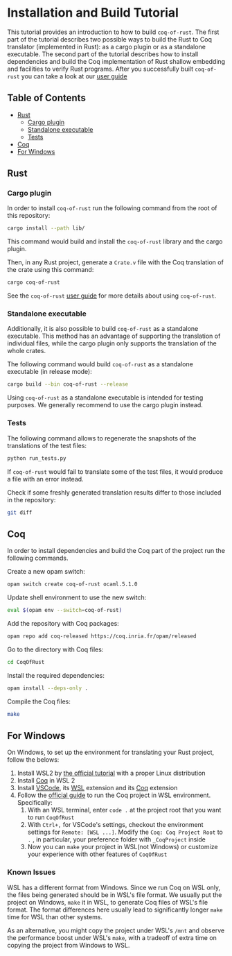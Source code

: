 # Installation and Build Tutorial

This tutorial provides an introduction to how to build `coq-of-rust`.
The first part of the tutorial describes two possible ways to build
the Rust to Coq translator (implemented in Rust): as a cargo plugin or
as a standalone executable. The second part of the tutorial describes
how to install dependencies and build the Coq implementation of Rust
shallow embedding and facilities to verify Rust programs. After you
successfully built `coq-of-rust` you can take a look at our [user
guide](./GUIDE.md)

## Table of Contents

- [Rust](#rust)
  - [Cargo plugin](#cargo-plugin)
  - [Standalone executable](#standalone-executable)
  - [Tests](#tests)
- [Coq](#coq)
- [For Windows](#for-windows)

## Rust

### Cargo plugin

In order to install `coq-of-rust` run the following command from the
root of this repository:
```sh
cargo install --path lib/
```

This command would build and install the `coq-of-rust` library and
the cargo plugin.

Then, in any Rust project, generate a `Crate.v` file with the Coq
translation of the crate using this command:
```sh
cargo coq-of-rust
```

See the `coq-of-rust` [user guide](./GUIDE.md) for more details about
using `coq-of-rust`.

### Standalone executable

Additionally, it is also possible to build `coq-of-rust` as a
standalone executable. This method has an advantage of supporting the
translation of individual files, while the cargo plugin only supports
the translation of the whole crates.

The following command would build `coq-of-rust` as a standalone
executable (in release mode):
```sh
cargo build --bin coq-of-rust --release
```

Using `coq-of-rust` as a standalone executable is intended for testing
purposes. We generally recommend to use the cargo plugin instead.

### Tests

The following command allows to regenerate the snapshots of the
translations of the test files:
```sh
python run_tests.py
```

If `coq-of-rust` would fail to translate some of the test files, it
would produce a file with an error instead.

Check if some freshly generated translation results differ to those
included in the repository:
```sh
git diff
```

## Coq

In order to install dependencies and build the Coq part of the project
run the following commands.

Create a new opam switch:
```sh
opam switch create coq-of-rust ocaml.5.1.0
```

Update shell environment to use the new switch:
```sh
eval $(opam env --switch=coq-of-rust)
```

Add the repository with Coq packages:
```sh
opam repo add coq-released https://coq.inria.fr/opam/released
```

Go to the directory with Coq files:
```sh
cd CoqOfRust
```

Install the required dependencies:
```sh
opam install --deps-only .
```

Compile the Coq files:
```sh
make
```


## For Windows

On Windows, to set up the environment for translating your Rust project, 
follow the belows:

1. Install WSL2 by [the official tutorial](https://learn.microsoft.com/en-us/windows/wsl/install) with a proper Linux distribution
2. Install [Coq](https://coq.inria.fr/download) in WSL 2
3. Install [VSCode](https://code.visualstudio.com/), its [WSL](https://marketplace.visualstudio.com/items?itemName=ms-vscode-remote.remote-wsl) 
extension and its [Coq](https://marketplace.visualstudio.com/items?itemName=ruoz.coq) 
extension
4. Follow the [official guide](https://code.visualstudio.com/docs/remote/wsl) 
to run the Coq project in WSL environment. Specifically:
   1. With an WSL terminal, enter `code .` at the project root that 
   you want to run `CoqOfRust`
   2. With `Ctrl+,` for VSCode's settings, checkout the environment 
   settings for `Remote: [WSL ...]`. Modify the `Coq: Coq Project Root` 
   to `.` , in particular, your preference folder with `_CoqProject` 
   inside
   3. Now you can `make` your project in WSL(not Windows) or customize 
   your experience with other features of `CoqOfRust`

### Known Issues

WSL has a different format from Windows. Since we run Coq on WSL
only, the files being generated should be in WSL's file format. We 
usually put the project on Windows, `make` it in WSL, to generate 
Coq files of WSL's file format. The format differences here usually
lead to significantly longer `make` time for WSL than other systems. 

As an alternative, you might copy the project under WSL's `/mnt` and
observe the performance boost under WSL's `make`, with a tradeoff of
extra time on copying the project from Windows to WSL.